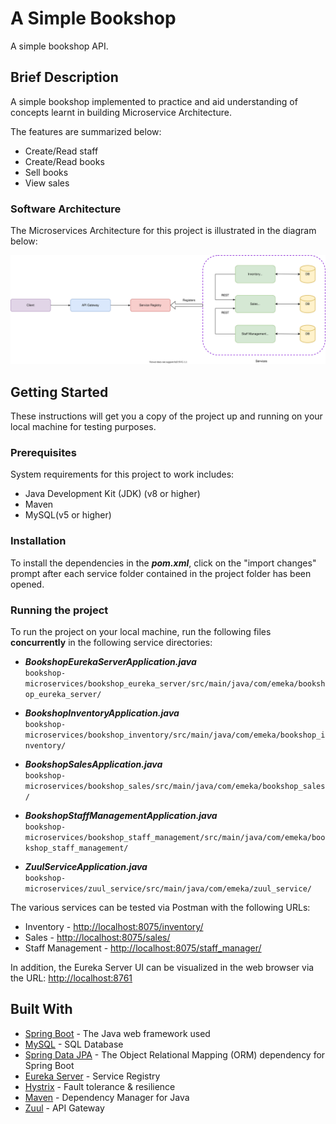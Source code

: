 # A Simple Bookshop
A simple bookshop API. 

## Brief Description
A simple bookshop implemented to practice and aid understanding of concepts learnt in building Microservice Architecture.

The features are summarized below:
* Create/Read staff
* Create/Read books 
* Sell books
* View sales

### Software Architecture
The Microservices Architecture for this project is illustrated in the diagram below:

![Bookshop Architecture](images/bookshop_architecture.svg)
 

## Getting Started
These instructions will get you a copy of the project up and running on your local machine for testing purposes.

### Prerequisites
System requirements for this project to work includes:
* Java Development Kit (JDK) (v8 or higher)
* Maven 
* MySQL(v5 or higher)

### Installation
To install the dependencies in the ***pom.xml***, click on the "import changes" prompt after each service folder contained in the project folder has been opened.

### Running the project
To run the project on your local machine, run the following files **concurrently** in the following service directories:  
* ***BookshopEurekaServerApplication.java***  
`bookshop-microservices/bookshop_eureka_server/src/main/java/com/emeka/bookshop_eureka_server/`

* ***BookshopInventoryApplication.java***  
`bookshop-microservices/bookshop_inventory/src/main/java/com/emeka/bookshop_inventory/`

* ***BookshopSalesApplication.java***  
`bookshop-microservices/bookshop_sales/src/main/java/com/emeka/bookshop_sales/`

* ***BookshopStaffManagementApplication.java***  
`bookshop-microservices/bookshop_staff_management/src/main/java/com/emeka/bookshop_staff_management/`

* ***ZuulServiceApplication.java***  
`bookshop-microservices/zuul_service/src/main/java/com/emeka/zuul_service/`


The various services can be tested via Postman with the following URLs: 
* Inventory - [http://localhost:8075/inventory/]()  
* Sales - [http://localhost:8075/sales/]()
* Staff Management - [http://localhost:8075/staff_manager/]()

In addition, the Eureka Server UI can be visualized in the web browser via the URL: [http://localhost:8761]()


## Built With
* [Spring Boot](https://spring.io/projects/spring-boot) - The Java web framework used
* [MySQL](https://www.mysql.com/) - SQL Database
* [Spring Data JPA](https://spring.io/projects/spring-data-jpa) - The Object Relational Mapping (ORM) dependency for Spring Boot
* [Eureka Server](https://cloud.spring.io/spring-cloud-netflix/multi/multi_spring-cloud-eureka-server.html) - Service Registry
* [Hystrix](https://spring.io/guides/gs/circuit-breaker/) - Fault tolerance & resilience
* [Maven](https://www.npmjs.com/) - Dependency Manager for Java
* [Zuul](https://github.com/Netflix/zuul) - API Gateway
